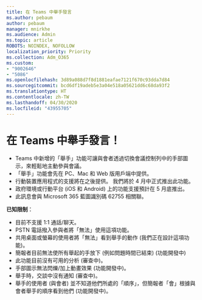```yaml
---
title: 在 Teams 中舉手發言
ms.author: pebaum
author: pebaum
manager: mnirkhe
ms.audience: Admin
ms.topic: article
ROBOTS: NOINDEX, NOFOLLOW
localization_priority: Priority
ms.collection: Adm_O365
ms.custom:
- "9002646"
- "5086"
ms.openlocfilehash: 3d89a088d7f8d1881eafae7121f670c93dda7d84
ms.sourcegitcommit: bcd6df19adeb5e3a04e518a05621dd6c68da93f2
ms.translationtype: HT
ms.contentlocale: zh-TW
ms.lasthandoff: 04/30/2020
ms.locfileid: "43955705"
---
```

# <a name="raise-your-hand-in-teams"></a>在 Teams 中舉手發言！

- Teams 中新增的「舉手」功能可讓與會者透過切換會議控制列中的手部圖示，來輕鬆地主動參與會議。
- 「舉手」功能會先在 PC、Mac 和 Web 版用戶端中提供。
- 行動裝置應用程式的支援將在之後提供。 我們將於 4 月中正式推出此功能。
- 政府環境或行動平台 (iOS 和 Android) 上的功能支援預計在 5 月底推出。
- 此訊息會與 Microsoft 365 藍圖識別碼 62755 相關聯。

**已知限制**：

- 目前不支援 1:1 通話/聊天。
- PSTN 電話撥入參與者將「無法」使用這項功能。
- 共用桌面或螢幕的使用者將「無法」看到舉手的動作 (我們正在設計這項功能)。
- 簡報者目前無法使所有舉起的手放下 (例如問題時間已結束) (功能開發中)
- 此功能目前沒有可用的分析 (審查中)。
- 手部圖示無法閃爍/加上動畫效果 (功能開發中)。
- 舉手時，交談中沒有通知 (審查中)。
- 舉手的使用者 (與會者) 並不知道他們所處的「順序」，但簡報者「會」根據與會者舉手的順序看到他們 (功能開發中)。

